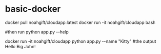# basic-docker

docker pull noahgift/cloudapp:latest
docker run -it noahgift/cloudapp bash 

#then run python app.py --help

docker run -it noahgift/cloudapp python app.py --name "Kitty"
#the output
Hello Big John!